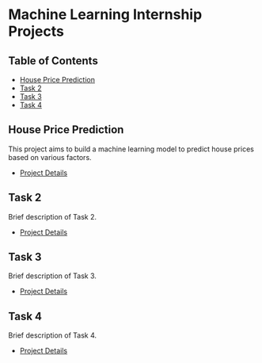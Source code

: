 # Machine Learning Internship Projects

## Table of Contents
- [House Price Prediction](#house-price-prediction)
- [Task 2](#task-2)
- [Task 3](#task-3)
- [Task 4](#task-4)

## House Price Prediction
This project aims to build a machine learning model to predict house prices based on various factors.
- [Project Details](house-price-prediction/README.md)

## Task 2
Brief description of Task 2.
- [Project Details](task-2/README.md)

## Task 3
Brief description of Task 3.
- [Project Details](task-3/README.md)

## Task 4
Brief description of Task 4.
- [Project Details](task-4/README.md)
